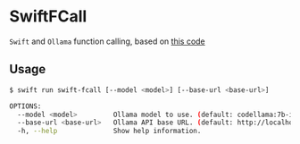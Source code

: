 # SwiftFCall

`Swift` and `Ollama` function calling, based on [this code](https://github.com/namuan/llm-playground/blob/main/local-llm-tools-simple.py)

## Usage

```bash
$ swift run swift-fcall [--model <model>] [--base-url <base-url>]

OPTIONS:
  --model <model>         Ollama model to use. (default: codellama:7b-instruct)
  --base-url <base-url>   Ollama API base URL. (default: http://localhost:11434/api)
  -h, --help              Show help information.
```
